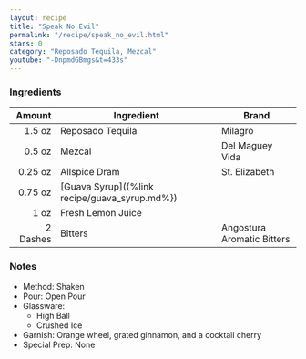```yaml
---
layout: recipe
title: "Speak No Evil"
permalink: "/recipe/speak_no_evil.html"
stars: 0
category: "Reposado Tequila, Mezcal"
youtube: "-DnpmdGBmgs&t=433s"
---
```


### Ingredients

| Amount   | Ingredient                                    | Brand                      |
| -------: | --------------------------------------------- | -------------------------- |
|   1.5 oz | Reposado Tequila                              | Milagro                    |
|   0.5 oz | Mezcal                                        | Del Maguey Vida            |
|  0.25 oz | Allspice Dram                                 | St. Elizabeth              |
|  0.75 oz | [Guava Syrup]({%link recipe/guava_syrup.md%}) |                            |
|     1 oz | Fresh Lemon Juice                             |                            |
| 2 Dashes | Bitters                                       | Angostura Aromatic Bitters |

### Notes

- Method: Shaken
- Pour: Open Pour
- Glassware: 
    - High Ball
    - Crushed Ice
- Garnish: Orange wheel, grated ginnamon, and a cocktail cherry
- Special Prep: None
